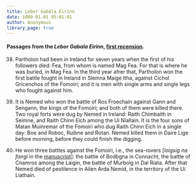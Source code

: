 ```yaml
---
title: Lebor Gabála Éirinn
date: 1000-01-01 05:01:01
author: Anonymous
library_page: true
---
```


#### Passages from the *Lebor Gabala Eirinn*, [first recension](https://archive.org/details/leborgablare03macauoft/leborgablare03macauoft/page/120/mode/2up).

38. Partholon had been in Ireland for seven years when the first of his followers died: Fea, from whom is named Mag Fea. For that is where he was buried, in Mag Fea. In the third year afrer that, Partholon won the first battle fought in Ireland in Slemna Maige Itha, against Cichol Gricenchos of the Fomoiri; and it is men with single arms and single legs who fought against him.

45. It is Nemed who won the battle of Ros Froechain against Gann and Sengann, the kings of the Fomoiri; and both of them were killed there. Two royal forts were dug by Nemed in Ireland: Raith Chimbaith in Seimne, and Raith Chinn Eich among the Ui Niallain. It is the four sons of Matan Muinremar of the Fomoiri who dug Raith Chinn Eich in a single day: Boe and Roboc, Ruibne and Rotan. Nemed killed them in Daire Lige before morning, before they could finish the digging.

47. He won three battles against the Fomoiri, i.e., the sea-rovers [*loigsig na fairgi* in the [manuscript](https://archive.org/details/leborgablare03macauoft/leborgablare03macauoft/page/122/mode/2up)]: the battle of Bodbgna in Connacht, the battle of Cnamros among the Laigin, the battle of Murbolg in Dal Riata. After that Nemed died of pestilence in Ailen Arda Nemid, in the territory of the Ui Liathain.